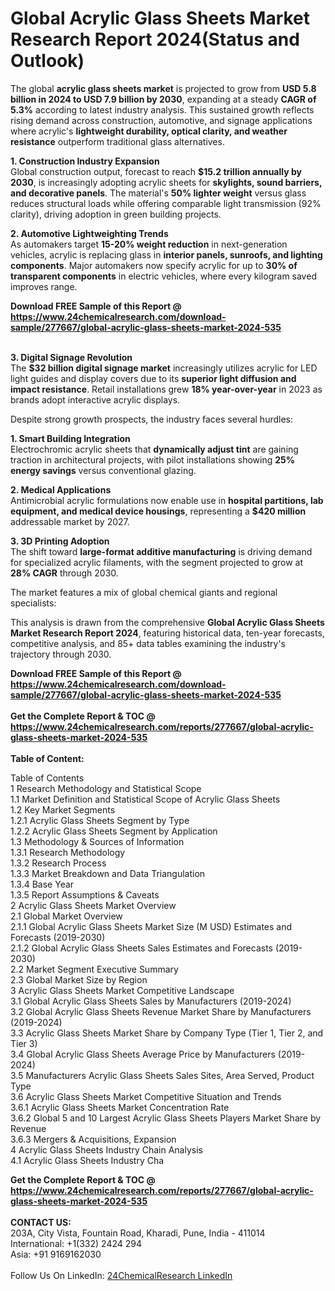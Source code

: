 <h1>Global Acrylic Glass Sheets Market Research Report 2024(Status and Outlook)</h1><p>The global <strong>acrylic glass sheets market</strong> is projected to grow from <strong>USD 5.8 billion in 2024 to USD 7.9 billion by 2030</strong>, expanding at a steady <strong>CAGR of 5.3%</strong> according to latest industry analysis. This sustained growth reflects rising demand across construction, automotive, and signage applications where acrylic's <strong>lightweight durability, optical clarity, and weather resistance</strong> outperform traditional glass alternatives.</p><p><strong>1. Construction Industry Expansion</strong><br>
Global construction output, forecast to reach <strong>$15.2 trillion annually by 2030</strong>, is increasingly adopting acrylic sheets for <strong>skylights, sound barriers, and decorative panels</strong>. The material's <strong>50% lighter weight</strong> versus glass reduces structural loads while offering comparable light transmission (92% clarity), driving adoption in green building projects.</p><p><strong>2. Automotive Lightweighting Trends</strong><br>
As automakers target <strong>15-20% weight reduction</strong> in next-generation vehicles, acrylic is replacing glass in <strong>interior panels, sunroofs, and lighting components</strong>. Major automakers now specify acrylic for up to <strong>30% of transparent components</strong> in electric vehicles, where every kilogram saved improves range.</p><div><b>Download FREE Sample of this Report @ 
            <a href="https://www.24chemicalresearch.com/download-sample/277667/global-acrylic-glass-sheets-market-2024-535">
            https://www.24chemicalresearch.com/download-sample/277667/global-acrylic-glass-sheets-market-2024-535</a></b></div><br><p><strong>3. Digital Signage Revolution</strong><br>
The <strong>$32 billion digital signage market</strong> increasingly utilizes acrylic for LED light guides and display covers due to its <strong>superior light diffusion and impact resistance</strong>. Retail installations grew <strong>18% year-over-year</strong> in 2023 as brands adopt interactive acrylic displays.</p><p>Despite strong growth prospects, the industry faces several hurdles:</p><p><strong>1. Smart Building Integration</strong><br>
Electrochromic acrylic sheets that <strong>dynamically adjust tint</strong> are gaining traction in architectural projects, with pilot installations showing <strong>25% energy savings</strong> versus conventional glazing.</p><p><strong>2. Medical Applications</strong><br>
Antimicrobial acrylic formulations now enable use in <strong>hospital partitions, lab equipment, and medical device housings</strong>, representing a <strong>$420 million</strong> addressable market by 2027.</p><p><strong>3. 3D Printing Adoption</strong><br>
The shift toward <strong>large-format additive manufacturing</strong> is driving demand for specialized acrylic filaments, with the segment projected to grow at <strong>28% CAGR</strong> through 2030.</p><p>The market features a mix of global chemical giants and regional specialists:</p><p>This analysis is drawn from the comprehensive <strong>Global Acrylic Glass Sheets Market Research Report 2024</strong>, featuring historical data, ten-year forecasts, competitive analysis, and 85+ data tables examining the industry's trajectory through 2030.</p><div><b>Download FREE Sample of this Report @ 
            <a href="https://www.24chemicalresearch.com/download-sample/277667/global-acrylic-glass-sheets-market-2024-535">
            https://www.24chemicalresearch.com/download-sample/277667/global-acrylic-glass-sheets-market-2024-535</a></b></div><br><div><b>Get the Complete Report & TOC @ 
            <a href="https://www.24chemicalresearch.com/reports/277667/global-acrylic-glass-sheets-market-2024-535">
            https://www.24chemicalresearch.com/reports/277667/global-acrylic-glass-sheets-market-2024-535</a></b></div><br>
            <b>Table of Content:</b><p>Table of Contents<br />
1 Research Methodology and Statistical Scope<br />
1.1 Market Definition and Statistical Scope of Acrylic Glass Sheets<br />
1.2 Key Market Segments<br />
1.2.1 Acrylic Glass Sheets Segment by Type<br />
1.2.2 Acrylic Glass Sheets Segment by Application<br />
1.3 Methodology & Sources of Information<br />
1.3.1 Research Methodology<br />
1.3.2 Research Process<br />
1.3.3 Market Breakdown and Data Triangulation<br />
1.3.4 Base Year<br />
1.3.5 Report Assumptions & Caveats<br />
2 Acrylic Glass Sheets Market Overview<br />
2.1 Global Market Overview<br />
2.1.1 Global Acrylic Glass Sheets Market Size (M USD) Estimates and Forecasts (2019-2030)<br />
2.1.2 Global Acrylic Glass Sheets Sales Estimates and Forecasts (2019-2030)<br />
2.2 Market Segment Executive Summary<br />
2.3 Global Market Size by Region<br />
3 Acrylic Glass Sheets Market Competitive Landscape<br />
3.1 Global Acrylic Glass Sheets Sales by Manufacturers (2019-2024)<br />
3.2 Global Acrylic Glass Sheets Revenue Market Share by Manufacturers (2019-2024)<br />
3.3 Acrylic Glass Sheets Market Share by Company Type (Tier 1, Tier 2, and Tier 3)<br />
3.4 Global Acrylic Glass Sheets Average Price by Manufacturers (2019-2024)<br />
3.5 Manufacturers Acrylic Glass Sheets Sales Sites, Area Served, Product Type<br />
3.6 Acrylic Glass Sheets Market Competitive Situation and Trends<br />
3.6.1 Acrylic Glass Sheets Market Concentration Rate<br />
3.6.2 Global 5 and 10 Largest Acrylic Glass Sheets Players Market Share by Revenue<br />
3.6.3 Mergers & Acquisitions, Expansion<br />
4 Acrylic Glass Sheets Industry Chain Analysis<br />
4.1 Acrylic Glass Sheets Industry Cha</p><div><b>Get the Complete Report & TOC @ 
            <a href="https://www.24chemicalresearch.com/reports/277667/global-acrylic-glass-sheets-market-2024-535">
            https://www.24chemicalresearch.com/reports/277667/global-acrylic-glass-sheets-market-2024-535</a></b></div><br><b>CONTACT US:</b><br>
            203A, City Vista, Fountain Road, Kharadi, Pune, India - 411014<br>
            International: +1(332) 2424 294<br>
            Asia: +91 9169162030 <br><br>
            Follow Us On LinkedIn: <a href="https://www.linkedin.com/company/24chemicalresearch/">24ChemicalResearch LinkedIn</a>